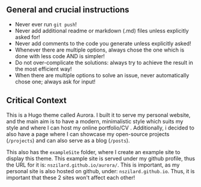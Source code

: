 ## General and crucial instructions

- Never ever run `git push`!
- Never add additional readme or markdown (.md) files unless explicitly asked for!
- Never add comments to the code you generate unless explicitly asked!
- Whenever there are multiple options, always chose the one which is done with less code AND is simpler!
- Do not over-complicate the solutions: always try to achieve the result in the most efficient way!
- When there are multiple options to solve an issue, never automatically chose one; always ask for input!

## Critical Context

This is a Hugo theme called Aurora. I built it to serve my personal website, and the main aim is to have a modern, minimalistic
style which suits my style and where I can host my online portfolio/CV . Additionally, i decided to also have a page where I can
showcase my open-source projects (`/projects`) and can also serve as a blog (`/posts`).

This also has the `exampleSite` folder, where I create an example site to display this theme. This example site is served
under my github profile, thus the URL for it is: `nszilard.github.io/aurora/`. This is important, as my personal site is 
also hosted on github, under: `nszilard.github.io`. Thus, it is important that these 2 sites won't affect each other!
